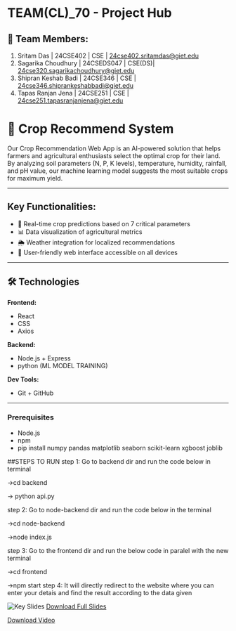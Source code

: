 TEAM(CL)_70 - Project Hub
========================

👥 Team Members:
----------------
1. Sritam Das          | 24CSE402   | CSE    | 24cse402.sritamdas@giet.edu
2. Sagarika Choudhury  | 24CSEDS047 | CSE(DS)| 24cse320.sagarikachoudhury@giet.edu
3. Shipran Keshab Badi | 24CSE346   | CSE    | 24cse346.shiprankeshabbadi@giet.edu
4. Tapas Ranjan Jena   | 24CSE251   | CSE    | 24cse251.tapasranjanjena@giet.edu


# 🌟 Crop Recommend System

Our Crop Recommendation Web App is an AI-powered solution that helps farmers 
and agricultural enthusiasts select the optimal crop for their land. 
By analyzing soil parameters (N, P, K levels), temperature, humidity, 
rainfall, and pH value, our machine learning model suggests the most 
suitable crops for maximum yield.


---



## Key Functionalities:
- 🌱 Real-time crop predictions based on 7 critical parameters
- 📊 Data visualization of agricultural metrics
- 🌦️ Weather integration for localized recommendations
- 📱 User-friendly web interface accessible on all devices

---

## 🛠️ Technologies

**Frontend:**
- React
- CSS
- Axios

**Backend:**
- Node.js + Express
- python (ML MODEL TRAINING)

**Dev Tools:**
- Git + GitHub
---

### Prerequisites
- Node.js
- npm
- pip install numpy pandas matplotlib seaborn scikit-learn xgboost joblib

##STEPS TO RUN 
step 1: Go to backend dir and run the code below in terminal

->cd backend

-> python api.py

step 2: Go to node-backend dir and run the code below in the terminal

->cd node-backend

->node index.js

step 3: Go to the frontend dir and run the below code in paralel with the new terminal 

->cd frontend

->npm start
step 4: 
It will directly redirect to the website where you can enter your detais and find the result according to the data given 


![Key Slides](/slides/crop-present-1.png)
[Download Full Slides](/docs/Data-Driven-Crop-Advisory.pptx)

[Download Video](https://drive.google.com/file/d/1AnXzil-LxeQaEES5A3tmzP31YQVaY6bf/view)
